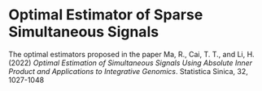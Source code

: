 # Optimal Estimator of Sparse Simultaneous Signals

The optimal estimators proposed in the paper Ma, R., Cai, T. T., and Li, H. (2022) *Optimal Estimation of Simultaneous Signals Using Absolute Inner Product and Applications to Integrative Genomics*. Statistica Sinica, 32, 1027-1048
